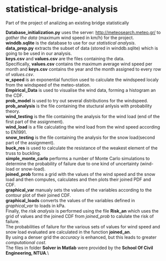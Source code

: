 # statistical-bridge-analysis
Part of the project of analizing an existing bridge statistically

  **Database_initialization.py** uses the server: http://meteosearch.meteo.gr/ to *gather the data* (maximum wind speed in km/h) for the 			project.\
  **winddb.sqlite** is the database to use for our *statistical analysis*.\
  **data_prep.py** extracts the subset of data (stored in winddb.sqlite) which is going to be used in our analysis.\
  **keys.csv** and **values.csv** are the files containing the data.\
  Specifically, **values.csv** contains the maximum average wind speed per month and **keys.csv** contains the year and the month assigned to every row of *values.csv*.\
  **w_speed** is an exponential function used to calculate the windspeed localy from the windspeed of the meteo-station.\
  **Empirical_Data** is used to visualise the wind data, forming a histogram an the CDF.\
  **prob_model** is used to try out several distributions for the windspeed.\
  **prob_analysis** is the file containing the stuctural anlysis with probability theory.\
  **wind_testing** is the file containing the analysis for the wind load (end of the first part of the assignment).\
  **wind_load** is a file calculating the wind load from the wind speed according to EN1991.\
  **snow_testing** is the file containing the analysis for the snow load(second part of the assignment).\
  **buck_res** is used to calculate the resistance of the weakest element of the truss to buckling.\
  **simple_monte_carlo** performs a number of Monte Carlo simulations to determine the probability of failure due to one kind of uncertainty (wind-load or snow-load).\
  **joined_prob** forms a grid with the values of the wind speed and the snow load and then computes, calculates and then plots their joined PDF and CDF.\
  **graphical_var** manualy sets the values of the variables according to the contour plot of their joined CDF.\
  **graphical_loads** converts the values of the variables defined in *graphical_var* to loads in kPa.\
  Finally, the *risk analysis* is performed using the file **Risk_an** which uses the grid of values and the joined CDF from *joined_prob* to calulate the risk of failure.\
  The probabilities of failure for the various sets of values for wind speed and snow load evaluated are calculated in the function **joined_an**.\
  By using a denser grid the *accuracy* is enhanced, but this leads to greater *computational cost*.\
The files in folder **Solver in Matlab** were provided by the **School Of Civil Engineering, NTUA**.\
